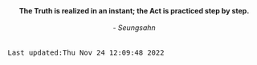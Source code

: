 
<div align="center"><b><span>The Truth is realized in an instant; the Act is practiced step by step.</span></b><br><br><i> - Seungsahn</i></div>
<br><br><kbd>Last updated:Thu Nov 24 12:09:48 2022</kbd>